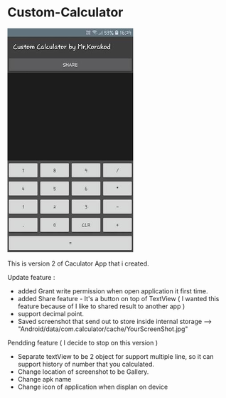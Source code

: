 # Custom-Calculator

![Alt text](https://github.com/korakod2012/Custom-Calculator/blob/master/Calculator%20V2/Calculator_ScreenShot.jpg?raw=true "Title")

This is version 2 of Caculator App that i created.

Update feature :

- added Grant write permission when open application it first time.
- added Share feature - It's a button on top of TextView ( I wanted this feature because of I like to shared result to another app )
- support decimal point.
- Saved screenshot that send out to store inside internal storage -->  "Android/data/com.calculator/cache/YourScreenShot.jpg"



Pendding feature ( I decide to stop on this version )

- Separate textView to be 2 object for support multiple line, so it can support history of number that you calculated.
- Change location of screenshot to be Gallery.
- Change apk name
- Change icon of application when displan on device

